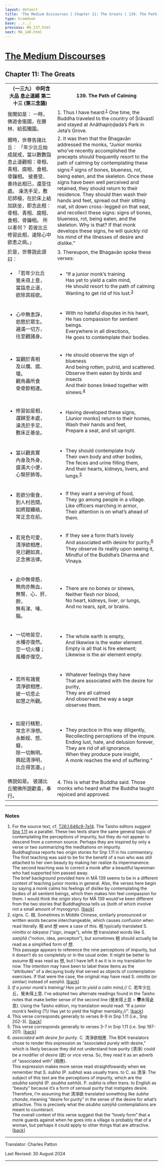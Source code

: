 ```yaml
---
layout: default
title: 'The Medium Discourses | Chapter 11: The Greats | 139. The Path of Calming'
type: kramdown
base: ../../
previous: MA_137.html
next: MA_140.html
---
```


<h1><a href='index.html'>The Medium Discourses</a></h1>
<h2>Chapter 11: The Greats</h2>

<table class="trans">
  <th class='ch'>（一三九） 中阿含 大品 息止道經 第二十三 (第三念誦)</th>
  <th class='en'>139. The Path of Calming</th>
  <tr>
    <td class="ch" title='t125.2.646c11'>我聞如是： 一時，佛遊舍衛國，在勝林、給孤獨園。</td>
    <td id='p1'>1. Thus I have heard:<sup id="ref1"><a href="#n1">1</a></sup> One time, the Buddha traveled to the country of Śrāvastī and stayed at Anāthapiṇḍada’s Park in Jeta’s Grove.</td>
  </tr>
  <tr>
    <td class="ch" title='t125.2.646c12'>爾時，世尊告諸比丘： 「年少比丘始成就戒，當以數數詣息止道觀相：骨相、青相、腐相、食相、骨鏁相。 彼善受、善持此相已，還至住處。 澡洗手足，敷尼師檀，在於床上結加趺坐，即念此相：骨相、青相、腐相、食相、骨鏁相。 所以者何？ 若彼比丘修習此相，速除心中欲恚之病。」</td>
    <td id='p2'>2. It was then that the Bhagavān addressed the monks, “Junior monks who’ve recently accomplished the precepts should frequently resort to the path of calming by contemplating these signs:<sup id="ref2"><a href="#n2">2</a></sup> signs of bones, blueness, rot, being eaten, and the skeleton. Once these signs have been well perceived and retained, they should return to their residence. They should then wash their hands and feet, spread out their sitting mat, sit down cross-legged on that seat, and recollect these signs: signs of bones, blueness, rot, being eaten, and the skeleton. Why is that? If that monk develops these signs, he will quickly rid his mind of the illnesses of desire and dislike.”</td>
  </tr>
  <tr>
    <td class="ch" title='t125.2.646c18'>於是，世尊說此頌曰：</td>
    <td id='p3'>3. Thereupon, the Bhagavān spoke these verses:</td>
  </tr>
<tr>
  <td class="ch" title='t26.1.646c19'><ul class='verse'>
    <li>「若年少比丘<br/>
    覺未得上意，<br/>
    當詣息止道，<br/>
    欲除其婬欲。</li>
  </ul></td>
  <td><ul class='verse'>
    <li>“If a junior monk’s training<br/>
    Has yet to yield a calm mind,<br/>
    He should resort to the path of calming<br/>
    Wanting to get rid of his lust.<sup id="ref3"><a href="#n3">3</a></sup></li>
  </ul></td>
</tr>
<tr>
  <td class="ch" title='t26.1.646c21'><ul class='verse'>
    <li>心中無恚諍，<br/>
    慈愍於眾生。<br/>
    遍滿一切方，<br/>
    往至觀諸身。</li>
  </ul></td>
  <td><ul class='verse'>
    <li>With no hateful disputes in his heart,<br/>
    He has compassion for sentient beings.<br/>
    Everywhere in all directions,<br/>
    He goes to contemplate their bodies.</li>
  </ul></td>
</tr>
<tr>
  <td class="ch" title='t26.1.646c23'><ul class='verse'>
    <li>當觀於青相<br/>
    及以爛、腐、壞。<br/>
    觀鳥蟲所食<br/>
    骨骨節相連。</li>
  </ul></td>
  <td><ul class='verse'>
    <li>He should observe the sign of blueness<br/>
    And being rotten, putrid, and scattered.<br/>
    Observe them eaten by birds and insects<br/>
    And their bones linked together with sinews.<sup id="ref4"><a href="#n4">4</a></sup></li>
  </ul></td>
</tr>
<tr>
  <td class="ch" title='t26.1.646c25'><ul class='verse'>
    <li>修習如是相，<br/>
    還歸至本處，<br/>
    澡洗於手足，<br/>
    敷床正基坐。</li>
  </ul></td>
  <td><ul class='verse'>
    <li>Having developed these signs,<br/>
    [Junior monks] return to their homes,<br/>
    Wash their hands and feet,<br/>
    Prepare a seat, and sit upright.</li>
  </ul></td>
</tr>
<tr>
  <td class="ch" title='t26.1.646c27'><ul class='verse'>
    <li>當以觀真實<br/>
    內身及外身，<br/>
    盛滿大小便，<br/>
    心腎肝肺等。</li>
  </ul></td>
  <td><ul class='verse'>
    <li>They should contemplate truly<br/>
    Their own body and other bodies,<br/>
    The feces and urine filling them,<br/>
    And their hearts, kidneys, livers, and lungs.<sup id="ref5"><a href="#n5">5</a></sup></li>
  </ul></td>
</tr>
<tr>
  <td class="ch" title='t26.1.646c29'><ul class='verse'>
    <li>若欲分衛食，<br/>
    到人村邑間。<br/>
    如將鎧纏絡，<br/>
    常正念在前。</li>
  </ul></td>
  <td><ul class='verse'>
    <li>If they want a serving of food,<br/>
    They go among people in a village.<br/>
    Like officers marching in armor,<br/>
    Their attention is on what’s ahead of them.</li>
  </ul></td>
</tr>
<tr>
  <td class="ch" title='t26.1.647a2'><ul class='verse'>
    <li>若見色可愛，<br/>
    清淨欲相應，<br/>
    見已觀如真，<br/>
    正念佛法律。</li>
  </ul></td>
  <td><ul class='verse'>
    <li>If they see a form that’s lovely<br/>
    And associated with desire for purity,<sup id="ref6"><a href="#n6">6</a></sup><br/>
    They observe its reality upon seeing it,<br/>
    Mindful of the Buddha’s Dharma and Vinaya.</li>
  </ul></td>
</tr>
<tr>
  <td class="ch" title='t26.1.647a4'><ul class='verse'>
    <li>此中無骨筋，<br/>
    無肉亦無血，<br/>
    無腎、心、肝、肺，<br/>
    無有涕、唾、腦。</li>
  </ul></td>
  <td><ul class='verse'>
    <li>There are no bones or sinews,<br/>
    Neither flesh nor blood,<br/>
    No heart, kidneys, liver, or lungs,<br/>
    And no tears, spit, or brains.</li>
  </ul></td>
</tr>
<tr>
  <td class="ch" title='t26.1.647a6'><ul class='verse'>
    <li>一切地皆空，<br/>
    水種亦復然。<br/>
    空一切火種；<br/>
    風種亦復空。</li>
  </ul></td>
  <td><ul class='verse'>
    <li>The whole earth is empty,<br/>
    And likewise is the water element.<br/>
    Empty is all that is fire element;<br/>
    Likewise is the air element empty.</li>
  </ul></td>
</tr>
<tr>
  <td class="ch" title='t26.1.647a8'><ul class='verse'>
    <li>若所有諸覺<br/>
    清淨欲相應，<br/>
    彼一切息止<br/>
    如慧之所觀。</li>
  </ul></td>
  <td><ul class='verse'>
    <li>Whatever feelings they have<br/>
    That are associated with the desire for purity,<br/>
    They are all calmed<br/>
    And observed the way a sage observes them.</li>
  </ul></td>
</tr>
<tr>
  <td class="ch" title='t26.1.647a10'><ul class='verse'>
    <li>如是行精懃，<br/>
    常念不淨想。<br/>
    永斷婬、怒、癡，<br/>
    除一切無明。<br/>
    興起清淨明，<br/>
    比丘得苦邊。」</li>
  </ul></td>
  <td><ul class='verse'>
    <li>They practice in this way diligently,<br/>
    Recollecting perceptions of the impure.<br/>
    Ending lust, hate, and delusion forever,<br/>
    They are rid of all ignorance.<br/>
    When they produce pure insight,<br/>
    A monk reaches the end of suffering.”</li>
  </ul></td>
</tr>
  <tr>
    <td class="ch" title='t125.2.647a13'>佛說如是。 彼諸比丘聞佛所說歡喜，奉行。</td>
    <td id='p4'>4. This is what the Buddha said. Those monks who heard what the Buddha taught rejoiced and approved.</td>
  </tr>
</table>

<hr/>

<h3 id="notes">Notes</h3>

<ol>
<li id="n1">For the source text, cf. <a href="https://cbetaonline.dila.edu.tw/zh/T01n0026_p0646c09" target="_blank">T26.1.646c9-7a14</a>. The Taisho editors suggest <a href="https://suttacentral.net/snp1.11" target="_blank">Snp 1.11</a> as a parallel. These two texts share the same general topic of contemplating the perceptions of impurity, but they do not appear to descend from a common source. Perhaps they are inspired by only a verse or two summarizing the meditations on impurity.<br/>
Buddhaghosa reports two origin stories for Snp 1.11 in his commentary. The first teaching was said to be for the benefit of a nun who was still attached to her own beauty by making her realize its impermanence. The second teaching was to correct a monk after a beautiful laywoman who had supported him passed away.<br/>
The brief background provided here in MĀ 139 seems to be in a different context of teaching junior monks in general. Also, the verses here begin by saying a monk calms his feelings of dislike by contemplating the bodies of all sentient beings, which then makes him feel compassion for them. I would think the origin story for MĀ 139 would’ve been different from the two stories that Buddhaghosa tells us (both of which involve not a small amount of mysogyny). [<a href="#ref1">back</a>]</li>
<li id="n2"><em>signs.</em> C. <span class="ch">相</span>. Sometimes in Middle Chinese, similarly pronounced or written words became interchangeable, which causes confusion when read literally. <span class="ch">相</span> and <span class="ch">想</span> were a case of this. <span class="ch">相</span> typically translated S. <em>nimitta</em> or <em>lakṣaṇa</em> (“sign, image”), while <span class="ch">想</span> translated words like S. <em>saṃjñā</em> (“notion, idea, perception”), but sometimes <span class="ch">相</span> should actually be read as a simplified form of <span class="ch">想</span>.<br/>
This passage appears to reference the nine perceptions of impurity, but it doesn’t do so completely or in the usual order. It might be better to assume <span class="ch">相</span> was read as <span class="ch">想</span>, but I have left it as it is in my translation for now. The intention may have been to label these items as the “attributes” of a decaying body that served as objects of contemplation exercises. If that were the case, the original may have read S. <em>nimitta</em> (or similar) instead of <em>saṃjñā</em>. [<a href="#ref2">back</a>]</li>
<li id="n3"><em>If a junior monk’s training/ Has yet to yield a calm mind,//</em> C. <span class="ch">若年少比丘，覺未得上意</span>. I’ve adopted two alternate readings found in the Taisho notes that make better sense of the second line (<span class="ch">覺未得上意</span> > <span class="ch"><strong>學</strong>未得<strong>止</strong>意</span>). Using the Taisho edition, my translation would read: “If a junior monk’s feeling (?)/ Has yet to yield the higher mentality,//”. [<a href="#ref3">back</a>]</li>
<li id="n4">This verse corresponds generally to verses 8-9 in Snp 1.11 (i.e., Snp 202-3). [<a href="#ref4">back</a>]</li>
<li id="n5">This verse corresponds generally to verses 3-7 in Snp 1.11 (i.e. Snp 197-201). [<a href="#ref5">back</a>]</li>
<li id="n6"><em>associated with desire for purity</em>. C. <span class="ch">清淨欲相應</span>. The BDK translators chose to render this expression as “associated purely with desire,” which is likely because they did not understand how purity (<span class="ch">清淨</span>) could be a modifier of desire (<span class="ch">欲</span>) or vice versa. So, they read it as an adverb of “associated with” (<span class="ch">相應</span>).<br/>
This expression makes more sense read straightfowardly when we remember that S. <em>śubha</em> (P. <em>subha</em>) was usually trans. to C. as <span class="ch">清淨</span>. The subject of this text are the perceptions of impurity, which are the <em>aśubha saṃjñā</em> (P. <em>asubha saññā</em>). P. <em>subha</em> is often trans. to English as “beauty” because it’s a form of sensual purity that instigates desire.<br/>
Therefore, I’m assuming that <span class="ch">清淨欲</span> translated something like <em>śubha chanda</em>, meaning “desire for purity” in the sense of the desire for what’s attractive. This is precisely what the <em>aśubha saṃjñā</em> contemplations are meant to counteract.<br/>
The overall context of this verse suggest that the “lovely form” that a monk guards against when he goes into a village is probably that of a woman, but perhaps it could apply to other things that are attractive. [<a href="#ref6">back</a>]</li>
</ol>
<hr/>

<p class="translator">Translator: Charles Patton</p>
<p class='revised'>Last Revised: 30 August 2024</p>

<hr/>